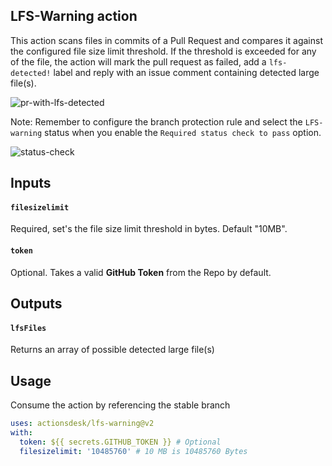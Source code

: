 ## LFS-Warning action

This action scans files in commits of a Pull Request and compares it against the configured file size limit threshold. If the threshold is exceeded for any of the file, the action will mark the pull request as failed, add a `lfs-detected!` label and reply with an issue comment containing detected large file(s).

![pr-with-lfs-detected](https://user-images.githubusercontent.com/5770369/77542326-4cc7a400-6ea6-11ea-9d16-aa99be9b3240.png)

Note: Remember to configure the branch protection rule and select the `LFS-warning` status when you enable the `Required status check to pass` option.

![status-check](https://user-images.githubusercontent.com/5770369/77543439-fc514600-6ea7-11ea-8b33-ac9dedd98fd4.png)

## Inputs

#### `filesizelimit `

Required, set's the file size limit threshold in bytes. Default "10MB".

#### `token `

Optional. Takes a valid **GitHub Token** from the Repo by default. 

## Outputs

#### `lfsFiles `

Returns an array of possible detected large file(s)

## Usage

Consume the action by referencing the stable branch

```yaml
uses: actionsdesk/lfs-warning@v2
with:
  token: ${{ secrets.GITHUB_TOKEN }} # Optional
  filesizelimit: '10485760' # 10 MB is 10485760 Bytes
```
